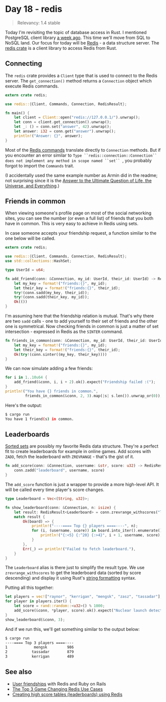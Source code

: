 # Day 18 - redis

> Relevancy: 1.4 stable

Today I'm revisiting the topic of database access in Rust. I mentioned PostgreSQL client library [a week ago](https://siciarz.net/24-days-of-rust-postgres/). This time we'll move from SQL to NoSQL land. Our focus for today will be [Redis](http://redis.io/) - a data structure server. The [redis crate](https://crates.io/crates/redis) is a client library to access Redis from Rust.

Connecting
----------

The `redis` crate provides a `Client` type that is used to connect to the Redis server. The `get_connection()` method returns a `Connection` object which execute Redis commands.

```rust
extern crate redis;

use redis::{Client, Commands, Connection, RedisResult};

fn main() {
    let client = Client::open("redis://127.0.0.1/").unwrap();
    let conn = client.get_connection().unwrap();
    let _: () = conn.set("answer", 42).unwrap();
    let answer: i32 = conn.get("answer").unwrap();
    println!("Answer: {}", answer);
}
```

Most of the [Redis commands](http://redis.io/commands) translate directly to `Connection` methods. But if you encounter an error similar to `Type ``redis::connection::Connection`` does not implement any method in scope named ``set`` `, you probably forgot to import the `Commands` trait.

(I accidentally used the same example number as Armin did in the readme; not surprising since it is the [Answer to the Ultimate Question of Life, the Universe, and Everything](http://en.wikipedia.org/wiki/Phrases_from_The_Hitchhiker%27s_Guide_to_the_Galaxy#Answer_to_the_Ultimate_Question_of_Life.2C_the_Universe.2C_and_Everything_.2842.29).)

Friends in common
-----------------

When viewing someone's profile page on most of the social networking sites, you can see the number (or even a full list) of friends that you both have in common. This is very easy to achieve in Redis using sets.

In case someone accepts your friendship request, a function similar to the one below will be called.

```rust
extern crate redis;

use redis::{Client, Commands, Connection, RedisResult};
use std::collections::HashSet;

type UserId = u64;

fn add_friend(conn: &Connection, my_id: UserId, their_id: UserId) -> RedisResult<()> {
    let my_key = format!("friends:{}", my_id);
    let their_key = format!("friends:{}", their_id);
    try!(conn.sadd(my_key, their_id));
    try!(conn.sadd(their_key, my_id));
    Ok(())
}
```

I'm assuming here that the friendship relation is mutual. That's why there are two `sadd` calls - one to add yourself to their set of friends and the other one is symmetrical. Now checking friends in common is just a matter of set intersection - expressed in Redis as the `SINTER` command.

```rust
fn friends_in_common(conn: &Connection, my_id: UserId, their_id: UserId) -> RedisResult<HashSet<UserId>> {
    let my_key = format!("friends:{}", my_id);
    let their_key = format!("friends:{}", their_id);
    Ok(try!(conn.sinter((my_key, their_key))))
}
```

We can now simulate adding a few friends:

```rust
for i in 1..10u64 {
    add_friend(&conn, i, i + 2).ok().expect("Friendship failed :(");
}
println!("You have {} friends in common.",
         friends_in_common(&conn, 2, 3).map(|s| s.len()).unwrap_or(0));
```

Here's the output:

```sh
$ cargo run
You have 1 friend(s) in common.
```

Leaderboards
------------

[Sorted sets](http://redis.io/commands#sorted_set) are possibly my favorite Redis data structure. They're a perfect fit to create leaderboards for example in online games. Add scores with `ZADD`, fetch the leaderboard with `ZREVRANGE` - that's the gist of it.

```rust
fn add_score(conn: &Connection, username: &str, score: u32) -> RedisResult<()> {
    conn.zadd("leaderboard", username, score)
}
```

The `add_score` function is just a wrapper to provide a more high-level API. It will be called every time player's score changes.

```rust
type Leaderboard = Vec<(String, u32)>;

fn show_leaderboard(conn: &Connection, n: isize) {
    let result: RedisResult<Leaderboard> = conn.zrevrange_withscores("leaderboard", 0, n - 1);
    match result {
        Ok(board) => {
            println!("----==== Top {} players ====----", n);
            for (i, (username, score)) in board.into_iter().enumerate() {
                println!("{:<5} {:^20} {:>4}", i + 1, username, score);
            }
        },
        Err(_) => println!("Failed to fetch leaderboard."),
    }
}
```

The `Leaderboard` alias is there just to simplify the result type. We use `zrevrange_withscores` to get the leaderboard data (sorted by score descending) and display it using Rust's [string formatting](http://doc.rust-lang.org/std/fmt/) syntax.

Putting all this together:

```rust
let players = vec!["raynor", "kerrigan", "mengsk", "zasz", "tassadar"];
for player in players.iter() {
    let score = rand::random::<u32>() % 1000;
    add_score(&conn, *player, score).ok().expect("Nuclear launch detected");
}
show_leaderboard(&conn, 3);
```

And if we run this, we'll get something similar to the output below:

```sh
$ cargo run
----==== Top 3 players ====----
1            mengsk         986
2           tassadar        879
3           kerrigan        489
```

See also
--------

 * [User friendships](http://jimneath.org/2011/03/24/using-redis-with-ruby-on-rails.html#example_uses_in_rails) with Redis and Ruby on Rails
 * [The Top 3 Game Changing Redis Use Cases](https://redislabs.com/blog/the-top-3-game-changing-redis-use-cases)
 * [Creating high score tables (leaderboards) using Redis](http://www.agoragames.com/blog/2011/01/01/creating-high-score-tables-leaderboards-using-redis/)
